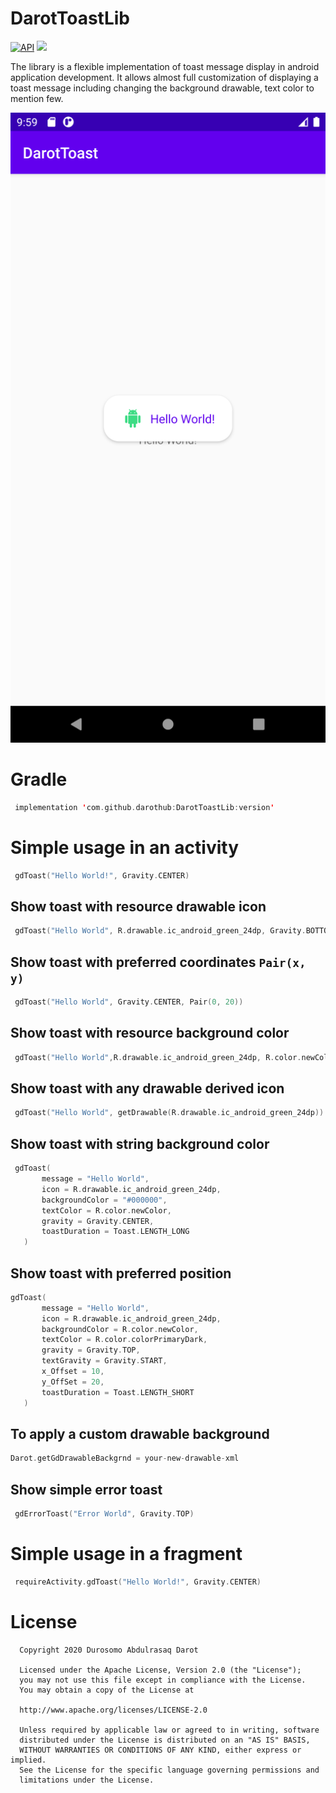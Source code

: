 # DarotToastLib

[![API](https://img.shields.io/badge/API-21%2B-brightgreen.svg?style=flat)](https://android-arsenal.com/api?level=21)
[![](https://jitpack.io/v/darothub/darotToastLib.svg)](https://jitpack.io/#darothub/darotToastLib)

The library is a flexible implementation of toast message display in android application development. It allows almost full customization
of displaying a toast message including changing the background drawable, text color to mention few.

![Screenshot](app/src/main/res/mipmap-xxxhdpi/screenshot.png)

# Gradle

 ```kotlin
  implementation 'com.github.darothub:DarotToastLib:version'
 ```
 # Simple usage in an activity
 ```kotlin
  gdToast("Hello World!", Gravity.CENTER)
 ```
 ## Show toast with resource drawable icon
 ```kotlin
  gdToast("Hello World", R.drawable.ic_android_green_24dp, Gravity.BOTTOM)
 ```
 ## Show toast with preferred coordinates ```Pair(x, y)```
 ```kotlin
  gdToast("Hello World", Gravity.CENTER, Pair(0, 20))
 ```
 ## Show toast with resource background color
 ```kotlin
  gdToast("Hello World",R.drawable.ic_android_green_24dp, R.color.newColor, Gravity.BOTTOM)
 ```
 ## Show toast with any drawable derived icon
 ```kotlin
  gdToast("Hello World", getDrawable(R.drawable.ic_android_green_24dp))
 ```
 ## Show toast with string background color
 ```kotlin
  gdToast(
        message = "Hello World",
        icon = R.drawable.ic_android_green_24dp,
        backgroundColor = "#000000",
        textColor = R.color.newColor,
        gravity = Gravity.CENTER,
        toastDuration = Toast.LENGTH_LONG
    )
 ```
  ## Show toast with preferred position
 ```kotlin
 gdToast(
        message = "Hello World",
        icon = R.drawable.ic_android_green_24dp,
        backgroundColor = R.color.newColor,
        textColor = R.color.colorPrimaryDark,
        gravity = Gravity.TOP,
        textGravity = Gravity.START,
        x_Offset = 10,
        y_OffSet = 20,
        toastDuration = Toast.LENGTH_SHORT
    )
 ```
  ## To apply a custom drawable background
 ```kotlin
 Darot.getGdDrawableBackgrnd = your-new-drawable-xml
 ```
 ## Show simple error toast
```kotlin
 gdErrorToast("Error World", Gravity.TOP)
 ```
# Simple usage in a fragment
 ```kotlin
  requireActivity.gdToast("Hello World!", Gravity.CENTER)
 ```
# License

 ```
   Copyright 2020 Durosomo Abdulrasaq Darot

   Licensed under the Apache License, Version 2.0 (the "License");
   you may not use this file except in compliance with the License.
   You may obtain a copy of the License at

   http://www.apache.org/licenses/LICENSE-2.0

   Unless required by applicable law or agreed to in writing, software
   distributed under the License is distributed on an "AS IS" BASIS,
   WITHOUT WARRANTIES OR CONDITIONS OF ANY KIND, either express or implied.
   See the License for the specific language governing permissions and
   limitations under the License.
 ```

